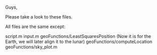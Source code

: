 Guys, 

Please take a look to these files.

All files are the same except:

script.m
input.m
geoFunctions/LeastSquaresPosition (Now it is for the Earth, we will later align it to the lunar)
geoFunctions/computeLocation
geoFunctions/sky_plot.m
